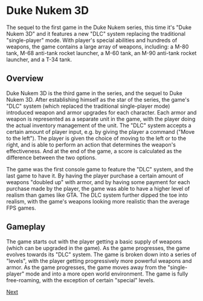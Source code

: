 # Duke Nukem 3D

The sequel to the first game in the Duke Nukem series, this time it's "Duke Nukem 3D" and it features a new "DLC" system replacing the traditional "single-player" mode. With player's special abilities and hundreds of weapons, the game contains a large array of weapons, including: a M-80 tank, M-68 anti-tank rocket launcher, a M-60 tank, an M-90 anti-tank rocket launcher, and a T-34 tank.

## Overview

Duke Nukem 3D is the third game in the series, and the sequel to Duke Nukem 3D. After establishing himself as the star of the series, the game's "DLC" system (which replaced the traditional single-player mode) introduced weapon and armor upgrades for each character. Each armor and weapon is represented as a separate unit in the game, with the player doing the actual inventory management of the unit. The "DLC" system accepts a certain amount of player input, e.g. by giving the player a command ("Move to the left"). The player is given the choice of moving to the left or to the right, and is able to perform an action that determines the weapon's effectiveness. And at the end of the game, a score is calculated as the difference between the two options.

The game was the first console game to feature the "DLC" system, and the last game to have it. By having the player purchase a certain amount of weapons "doubled up" with armor, and by having some payment for each purchase made by the player, the game was able to have a higher level of realism than games like GTA. The DLC system further dipped the toe into realism, with the game's weapons looking more realistic than the average FPS games.

## Gameplay

The game starts out with the player getting a basic supply of weapons (which can be upgraded in the game). As the game progresses, the game evolves towards its "DLC" system. The game is broken down into a series of "levels", with the player getting progressively more powerful weapons and armor. As the game progresses, the game moves away from the "single-player" mode and into a more open world environment. The game is fully free-roaming, with the exception of certain "special" levels.

[Next](076.md)